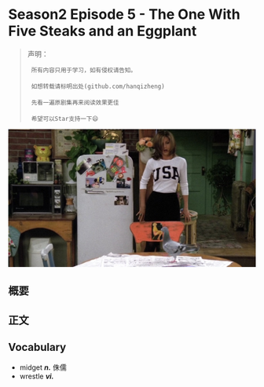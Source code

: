 # Season2 Episode 5 - The One With Five Steaks and an Eggplant

> 声明：
>       
>      所有内容只用于学习，如有侵权请告知。
>
>      如想转载请标明出处(github.com/hanqizheng)
>      
>      先看一遍原剧集再来阅读效果更佳
> 
>      希望可以Star支持一下😄
>


<p align="center">
<img width="800" src="./../source/image/season2/episode4/intro.jpg" alt="Friends logo">
</p>

## 概要



## 正文


## Vocabulary

- midget ***n.*** 侏儒
- wrestle ***vi.***